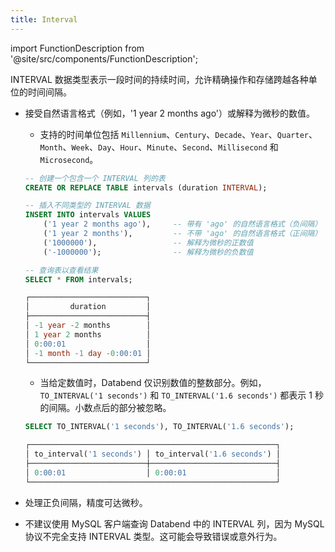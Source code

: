 ```yaml
---
title: Interval
---
```


import FunctionDescription from '@site/src/components/FunctionDescription';

<FunctionDescription description="引入或更新: v1.2.673"/>

INTERVAL 数据类型表示一段时间的持续时间，允许精确操作和存储跨越各种单位的时间间隔。

- 接受自然语言格式（例如，'1 year 2 months ago'）或解释为微秒的数值。

    - 支持的时间单位包括 `Millennium`、`Century`、`Decade`、`Year`、`Quarter`、`Month`、`Week`、`Day`、`Hour`、`Minute`、`Second`、`Millisecond` 和 `Microsecond`。

    ```sql title='示例:'
    -- 创建一个包含一个 INTERVAL 列的表
    CREATE OR REPLACE TABLE intervals (duration INTERVAL);

    -- 插入不同类型的 INTERVAL 数据
    INSERT INTO intervals VALUES 
        ('1 year 2 months ago'),     -- 带有 'ago' 的自然语言格式（负间隔）
        ('1 year 2 months'),         -- 不带 'ago' 的自然语言格式（正间隔）
        ('1000000'),                 -- 解释为微秒的正数值
        ('-1000000');                -- 解释为微秒的负数值

    -- 查询表以查看结果
    SELECT * FROM intervals;

    ┌──────────────────────────┐
    │         duration         │
    ├──────────────────────────┤
    │ -1 year -2 months        │
    │ 1 year 2 months          │
    │ 0:00:01                  │
    │ -1 month -1 day -0:00:01 │
    └──────────────────────────┘
    ```

    - 当给定数值时，Databend 仅识别数值的整数部分。例如，`TO_INTERVAL('1 seconds')` 和 `TO_INTERVAL('1.6 seconds')` 都表示 1 秒的间隔。小数点后的部分被忽略。

    ```sql title='示例:'
    SELECT TO_INTERVAL('1 seconds'), TO_INTERVAL('1.6 seconds');

    ┌───────────────────────────────────────────────────────┐
    │ to_interval('1 seconds') │ to_interval('1.6 seconds') │
    ├──────────────────────────┼────────────────────────────┤
    │ 0:00:01                  │ 0:00:01                    │
    └───────────────────────────────────────────────────────┘
    ```
- 处理正负间隔，精度可达微秒。
- 不建议使用 MySQL 客户端查询 Databend 中的 INTERVAL 列，因为 MySQL 协议不完全支持 INTERVAL 类型。这可能会导致错误或意外行为。